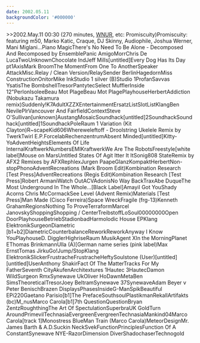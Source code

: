 ```yaml
---
date: 2002.05.11
backgroundColor: '#000000'
---
```


\>>2002.May.11 00:30 (270 minutes, [WNUR](http://www.wnur.org/), etc: Promiscuity)Promiscuity: featuring m50, Marko Katic, Craque, DJ Skinny, Audiophile, Joshua Werner, Mani Miglani...Piano MagicThere's No Need To Be Alone - Decomposed And Recomposed by EnsemblePanic AmigoMorrChris De LucaTwoUnknownChocolate IndJeff Mills\[untitled\]Every Dog Has Its Day pt1AxisMark BroomThe MomentFrom One To AnotherSpeaker AttackMisc.Relay / Clean Version/RelaySender BerlinHagedornMiss ConstructionOnitorMike InkStudio 1 silver (B)Studio 1ProfanSavvas YsatisThe BombshellTresorPantytecSelect MufflerInside 12"PerlonIsoleeBeau Mot PlageBeau Mot PlagePlayhouseHerbertAddiction (Nobukazu Takamura remix)Suddenly!K7AdultXZZXEntertainmentErsatzListSlotListKlangBen NevilePlrVancouver And FairfieldContextSteve O'Sullivan\[unknown\]AustangMosaicSoundhack\[untitled\]2SoundhackSoundhack\[untitled\]1SoundhackPoleRaum 1 Variation (Kit Clayton)R~scapeKid606Whereweleftoff - Droolstring Ukelele Remix by TwerkTwirl E.P.ForcelabRechenzentrumAbsent Minded\[untitled\]Kitty-YoAdventHeightsElements Of Life InternalKraftwerkNumbersEMIKraftwerkWe Are The RobotsFreestyle\[white label\]Mouse on MarsUntitled States Of Agit Itter It ItSonig808 StateRemix by AFX2 Remixes by AFXRephlexJurgen PaapeGlanzKompaktHerbertNon-stopPhonoAdventRecreations (Mark Broom Edit)Kombination Research \[Test Press\]AdventRecreations (Regis Edit)Kombination Research \[Test Press\]Robert ArmaniWatch OutACVAdonisNo Way BackTraxAbe DuqueThe Most Underground In The Whole...\[Black Label\]AmayiI Got YouShady Acorns Chris McCormackSee Level (Advent Remix)Materials \[Test Press\]Man Made (Cisco Ferreira)Space WreckFragile (frg-13)Kenneth GrahamRegionsNothing To ProveTerraformMarcel JanovskyShoppingShopping / CenterTreibstoffLoSoul00000000Open DoorPlayhouseBetriebStadionbadHarmolodic House EPKlang ElektronikSurgeonDiametric \[b1+b2\]DiametricCounterbalanceReworkReworkAnyway I Know YouPlayhouseD. DigglerHighriseRaum MusikAgent XIn the MorningPlanet EThomas BrinkmannUlla (A)\[German name series (pink label)Max ErnstTomas JirkuGo!Jump/StopKlang ElektronikSlickerFrustracheFrustracheHeftySoulstone (User)\[untitled\]\[untitled\]UserAnthony ShakirFact Of The MatterTracks For My FatherSeventh CityAkufenArchitextures 1Hautec 3HautecDamon WildSurgeon RmxSynewave UkOliver HoDawnMetaBen SimsTheoreticalTresorJoey BeltramSynewave 37SynewaveAdam Beyer v Peter BenischBrazen DisplaysPhasesInsideG-ManSpikBeautiful EPi220Gaetano Parisio\[b1\]The PrefaceSouthsoulPlastikmanRekallArtifakts (bc)M\_nusMarco Carola\[b1\]7th QuestionQuestionBryan ZentzRoughthingThe Art Of SpectulationSuperbraUK GoldTurn AroundPrimevilTechnasiaEvergreenEvergreenTechnasiaMankind04Marco Carola\[track 1\]Monostress BlueMan Train (Marco Carola)MeteorDesignMr. James Barth & A.D.Suckin NeckSvekFunctionPrinciplesFunction Of A ConstantSynewave NYE-RazorDimension DiverShadochaserTechnogold